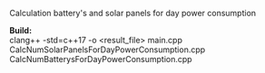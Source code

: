 Calculation battery's and solar panels for day power consumption

**Build:** <br>
clang++ -std=c++17 -o <result_file> 
main.cpp 
CalcNumSolarPanelsForDayPowerConsumption.cpp 
CalcNumBatterysForDayPowerConsumption.cpp
